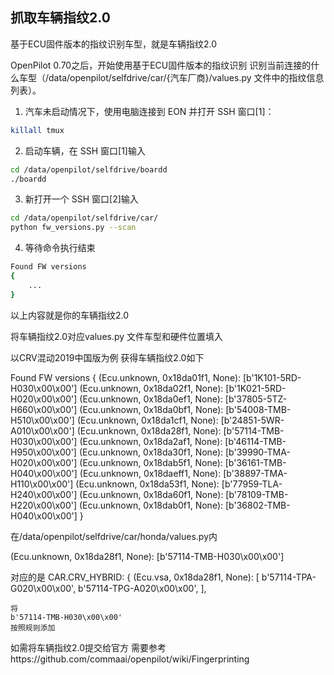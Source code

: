 ## 抓取车辆指纹2.0

基于ECU固件版本的指纹识别车型，就是车辆指纹2.0

OpenPilot 0.70之后，开始使用基于ECU固件版本的指纹识别 识别当前连接的什么车型（/data/openpilot/selfdrive/car/{汽车厂商}/values.py 文件中的指纹信息列表）。

1. 汽车未启动情况下，使用电脑连接到 EON 并打开 SSH 窗口[1]：
```bash
killall tmux
```
2. 启动车辆，在 SSH 窗口[1]输入
```bash
cd /data/openpilot/selfdrive/boardd
./boardd
```
3. 新打开一个 SSH 窗口[2]输入
```bash
cd /data/openpilot/selfdrive/car/
python fw_versions.py --scan
```
4. 等待命令执行结束
```bash
Found FW versions
{
    ...
}
```
以上内容就是你的车辆指纹2.0

将车辆指纹2.0对应values.py 文件车型和硬件位置填入

以CRV混动2019中国版为例
获得车辆指纹2.0如下

Found FW versions
{
  (Ecu.unknown, 0x18da01f1, None): [b'1K101-5RD-H030\x00\x00']
  (Ecu.unknown, 0x18da02f1, None): [b'1K021-5RD-H020\x00\x00']
  (Ecu.unknown, 0x18da0ef1, None): [b'37805-5TZ-H660\x00\x00']
  (Ecu.unknown, 0x18da0bf1, None): [b'54008-TMB-H510\x00\x00']
  (Ecu.unknown, 0x18da1cf1, None): [b'24851-5WR-A010\x00\x00']
  (Ecu.unknown, 0x18da28f1, None): [b'57114-TMB-H030\x00\x00']
  (Ecu.unknown, 0x18da2af1, None): [b'46114-TMB-H950\x00\x00']
  (Ecu.unknown, 0x18da30f1, None): [b'39990-TMA-H020\x00\x00']
  (Ecu.unknown, 0x18dab5f1, None): [b'36161-TMB-H040\x00\x00']
  (Ecu.unknown, 0x18daeff1, None): [b'38897-TMA-H110\x00\x00']
  (Ecu.unknown, 0x18da53f1, None): [b'77959-TLA-H240\x00\x00']
  (Ecu.unknown, 0x18da60f1, None): [b'78109-TMB-H220\x00\x00']
  (Ecu.unknown, 0x18dab0f1, None): [b'36802-TMB-H040\x00\x00']
}

在/data/openpilot/selfdrive/car/honda/values.py内

(Ecu.unknown, 0x18da28f1, None): [b'57114-TMB-H030\x00\x00']

对应的是
  CAR.CRV_HYBRID: {
    (Ecu.vsa, 0x18da28f1, None): [
      b'57114-TPA-G020\x00\x00',
      b'57114-TPG-A020\x00\x00',
    ],
    
    将
    b'57114-TMB-H030\x00\x00'
    按照规则添加
    
   如需将车辆指纹2.0提交给官方
   需要参考https://github.com/commaai/openpilot/wiki/Fingerprinting
